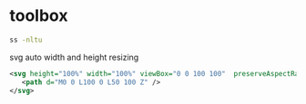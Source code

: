 # toolbox

```sh
ss -nltu
```

svg auto width and height resizing

```svg
<svg height="100%" width="100%" viewBox="0 0 100 100"  preserveAspectRatio="none">
   <path d="M0 0 L100 0 L50 100 Z" />
</svg>
```
